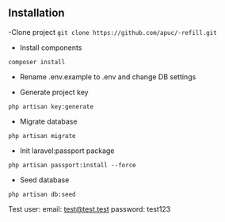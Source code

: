 ## Installation

-Clone project
`git clone https://github.com/apuc/-refill.git`

- Install components
```shell
composer install
```
- Rename .env.example to .env and change DB settings

- Generate project key

`php artisan key:generate`

- Migrate database

`php artisan migrate`

- Init laravel:passport package

`php artisan passport:install --force`

- Seed database

`php artisan db:seed`

Test user:
email: test@test.test
password: test123
